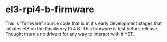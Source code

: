 # el3-rpi4-b-firmware
This is "firmware" source code that is in it's early development stages that initiates el3 on the Raspberry Pi 4 B. This firmware is test before release. Thought there's no drivers for any way to interact with it YET.
